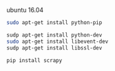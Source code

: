 ubuntu 16.04

```bash
sudo apt-get install python-pip

sudp apt-get install python-dev
sudo apt-get install libevent-dev
sudp apt-get install libssl-dev

pip install scrapy
```



